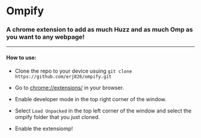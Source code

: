 # Ompify
### A chrome extension to add as much Huzz and as much Omp as you want to any webpage!

----------

#### How to use:
- Clone the repo to your device usuing ```git clone https://github.com/erj826/ompify.git```

- Go to <a href="chrome://extensions/" target="_blank">chrome://extensions/</a> in your browser.

- Enable developer mode in the top right corner of the window.

- Select `Load Unpacked` in the top left corner of the window and select the ompify folder that you just cloned.

- Enable the extensiomp!
